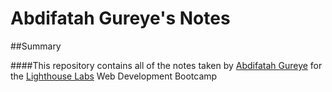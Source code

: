 # Abdifatah Gureye's Notes
##Summary

####This repository contains all of the notes taken by [Abdifatah Gureye](https://github.com/AbdiGureye) for the [Lighthouse Labs](https://www.lighthouselabs.ca/) Web Development Bootcamp

